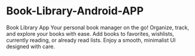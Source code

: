# Book-Library-Android-APP
Book Library App Your personal book manager on the go! Organize, track, and explore your books with ease. Add books to favorites, wishlists, currently reading, or already read lists. Enjoy a smooth, minimalist UI designed with care.

